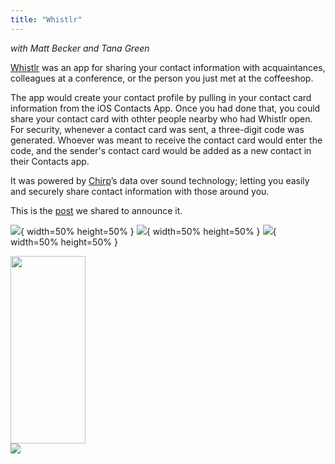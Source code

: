 ```yaml
---
title: "Whistlr"
---
```



*with Matt Becker and Tana Green*

[Whistlr](https://twitter.com/WhistlrApp) was an app for sharing your contact information with acquaintances, colleagues at a conference, or the person you just met at the coffeeshop.

The app would create your contact profile by pulling in your contact card information from the iOS Contacts App. Once you had done that, you could share your contact card with othter people nearby who had Whistlr open. For security, whenever a contact card was sent, a three-digit code was generated. Whoever was meant to receive the contact card would enter the code, and the sender's contact card would be added as a new contact in their Contacts app.

It was powered  by [Chirp](http://chirp.io/)’s data over sound technology; letting you easily and securely share contact information with those around you.

This is the [post](https://medium.com/@narner/announcing-whistlr-for-ios-15a715b7706b) we shared to announce it.

![](/post_assets/whistlr/MainScreen.jpg){ width=50% height=50% }
![](/post_assets/whistlr/WhistlSent.jpg){ width=50% height=50% }
![](/post_assets/whistlr/ContactPage.jpg){ width=50% height=50% }

<div>
<img src="attachment:/post_assets/whistlr/MainScreen.jpg" width="120" height="300"/>
</div


[![](http://img.youtube.com/vi/igx09piNgms/0.jpg)](http://www.youtube.com/watch?v=igx09piNgms "")
